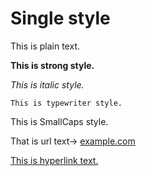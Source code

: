 # Single style
This is plain text.

**This is strong style.**

*This is italic style.*

`This is typewriter style.`

This is SmallCaps style.

That is url text→
[example.com](example.com)

[This is hyperlink text.](example.com)

